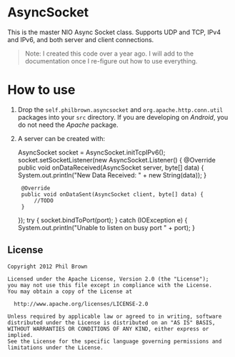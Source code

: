 # AsyncSocket

This is the master NIO Async Socket class. Supports UDP and TCP, IPv4 and IPv6, and both server and client connections.

> Note: I created this code over a year ago. I will add to the documentation once I re-figure out how to use everything.

# How to use

1. Drop the `self.philbrown.asyncsocket` and `org.apache.http.conn.util` packages into your `src` directory. If you are developing on *Android*, you do not need the *Apache* package.
2. A server can be created with:

    AsyncSocket socket = AsyncSocket.initTcpIPv6();
    socket.setSocketListener(new AsyncSocket.Listener() {
        @Override
        public void onDataReceived(AsyncSocket server, byte[] data) {
            System.out.println("New Data Received: " + new String(data));
        }

        @Override
        public void onDataSent(AsyncSocket client, byte[] data) {
            //TODO
        }
    });
    try {
        socket.bindToPort(port);
    } catch (IOException e) {
        System.out.println("Unable to listen on busy port " + port);
    }

## License


    Copyright 2012 Phil Brown

    Licensed under the Apache License, Version 2.0 (the "License");
    you may not use this file except in compliance with the License.
    You may obtain a copy of the License at

      http://www.apache.org/licenses/LICENSE-2.0

    Unless required by applicable law or agreed to in writing, software
    distributed under the License is distributed on an "AS IS" BASIS,
    WITHOUT WARRANTIES OR CONDITIONS OF ANY KIND, either express or implied.
    See the License for the specific language governing permissions and
    limitations under the License.